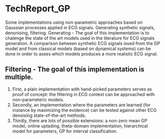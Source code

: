 # TechReport_GP
Some implementations using non-parametric approaches based on Gaussian processes applied in ECG signals. Generating synthetic signals, denonising, filtering.
Generating - The goal of this implementation is to chalenge the state of the art models used in the literature for ECG signals generation. A comparison between synthetic ECG signals issed from the GP model and from classical models (based on dynamical systems) can be done in order to asses which models produces a more realistic ECG signal.

## Filtering - The goal of this implementation is multiple. 
1. First, a plain implementation with hand-picked parameters serves as proof of concept: the filtering in ECG context can be approached with non-parameteric models.
2. Secondly, an implementation where the parameters are learned (for instance by maximizing the evidence) can be tested against other ECG denoising state-of-the-art methods.
3. Thirdly, there are lots of possible extensions: a non-zero mean GP model, online uptading, theta-domain implementation, hierarchical model for parameters, GP for interval classification.
